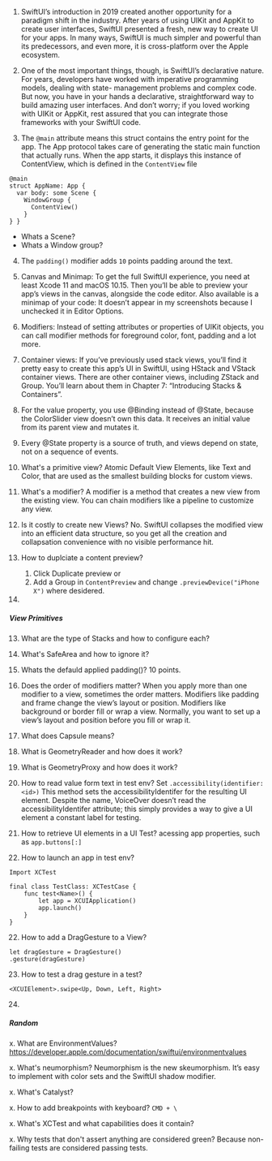 1. SwiftUI’s introduction in 2019 created another opportunity for a paradigm shift in the industry. After years of using UIKit and AppKit to create user interfaces, SwiftUI presented a fresh, new way to create UI for your apps. In many ways, SwiftUI is much simpler and powerful than its predecessors, and even more, it is cross-platform over the Apple ecosystem.

2. One of the most important things, though, is SwiftUI’s declarative nature. For years, developers have worked with imperative programming models, dealing with state- management problems and complex code. But now, you have in your hands a declarative, straightforward way to build amazing user interfaces. And don’t worry; if you loved working with UIKit or AppKit, rest assured that you can integrate those frameworks with your SwiftUI code.

3. The `@main` attribute means this struct contains the entry point for the app. The App protocol takes care of generating the static main function that actually runs. When the app starts, it displays this instance of ContentView, which is defined in the `ContentView` file

`````
@main
struct AppName: App {
  var body: some Scene {
    WindowGroup {
      ContentView()
    }
} }
`````

* Whats a Scene?
* Whats a Window group?

4. The `padding()` modifier adds `10` points padding around the text. 

5. Canvas and Minimap: To get the full SwiftUI experience, you need at least Xcode 11 and macOS 10.15. Then you’ll be able to preview your app’s views in the canvas, alongside the code editor. Also available is a minimap of your code: It doesn’t appear in my screenshots because I unchecked it in Editor Options.

6. Modifiers: Instead of setting attributes or properties of UIKit objects, you can call modifier methods for foreground color, font, padding and a lot more.

7. Container views: If you’ve previously used stack views, you’ll find it pretty easy to create this app’s UI in SwiftUI, using HStack and VStack container views. There are other container views, including ZStack and Group. You’ll learn about them in Chapter 7: “Introducing Stacks & Containers”.

8. For the value property, you use @Binding instead of @State, because the ColorSlider view doesn’t own this data. It receives an initial value from its parent view and mutates it.

9. Every @State property is a source of truth, and views depend on state, not on a sequence of events.

10. What's a primitive view? Atomic Default View Elements, like Text and Color, that are used as the smallest building blocks for custom views.

11. What's a modifier? A modifier is a method that creates a new view from the existing view. You can chain modifiers like a pipeline to customize any view.

12. Is it costly to create new Views? No. SwiftUI collapses the modified view into an efficient data structure, so you get all the  creation and collapsation convenience with no visible performance hit.

13. How to duplciate a content preview?
    1. Click Duplicate preview or 
    2. Add a Group in `ContentPreview` and change `.previewDevice("iPhone X")` where desidered.

14. 

##### View Primitives

13. What are the type of Stacks and how to configure each?

14. What's SafeArea and how to ignore it?

15. Whats the defauld applied padding()? 10 points.

16. Does the order of modifiers matter? 
When you apply more than one modifier to a view, sometimes the order matters.
Modifiers like padding and frame change the view’s layout or position. Modifiers like background or border fill or wrap a view. Normally, you want to set up a view’s layout and position before you fill or wrap it.

17. What does Capsule means?

18. What is GeometryReader and how does it work?

18. What is GeometryProxy and how does it work?

19. How to read value form text in test env?
Set `.accessibility(identifier: <id>)`
This method sets the accessibilityIdentifer for the resulting UI element. Despite the name, VoiceOver doesn’t read the accessibilityIdentifer attribute; this simply provides a way to give a UI element a constant label for testing.

20. How to retrieve UI elements in a UI Test? acessing app properties, such as `app.buttons[:]`

21. How to launch an app in test env?
```
Import XCTest

final class TestClass: XCTestCase {
    func test<Name>() {
        let app = XCUIApplication()
        app.launch()
    }
}
```

22. How to add a DragGesture to a View? 
````
let dragGesture = DragGesture()
.gesture(dragGesture)
````

23. How to test a drag gesture in a test?
`````
<XCUIElement>.swipe<Up, Down, Left, Right>
`````

24. 

##### Random

x. What are EnvironmentValues? https://developer.apple.com/documentation/swiftui/environmentvalues

x. What's neumorphism? Neumorphism is the new skeumorphism. It’s easy to implement with color sets and the SwiftUI shadow modifier.

x. What's Catalyst?

x. How to add breakpoints with keyboard? `CMD + \`

x. What's XCTest and what capabilities does it contain? 

x. Why tests that don't assert anything are considered green? Because non-failing tests are considered passing tests.

